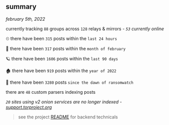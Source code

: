 
## summary
_february 5th, 2022_

currently tracking `88` groups across `128` relays & mirrors - _`53` currently online_

⏲ there have been `315` posts within the `last 24 hours`

🦈 there have been `317` posts within the `month of february`

🪐 there have been `1606` posts within the `last 90 days`

🏚 there have been `919` posts within the `year of 2022`

🦕 there have been `3280` posts `since the dawn of ransomwatch`

there are `48` custom parsers indexing posts

_`20` sites using v2 onion services are no longer indexed - [support.torproject.org](https://support.torproject.org/onionservices/v2-deprecation/)_

> see the project [README](https://github.com/thetanz/ransomwatch#ransomwatch--) for backend technicals
